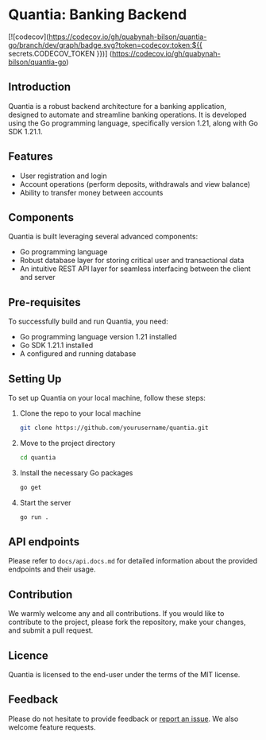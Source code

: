 # Quantia: Banking Backend

[![codecov](https://codecov.io/gh/quabynah-bilson/quantia-go/branch/dev/graph/badge.svg?token=codecov:token:${{ secrets.CODECOV_TOKEN }})]
(https://codecov.io/gh/quabynah-bilson/quantia-go)

## Introduction

Quantia is a robust backend architecture for a banking application, designed to automate and streamline banking operations. It is developed using the
Go programming language, specifically version 1.21, along with Go SDK 1.21.1.

## Features

- User registration and login
- Account operations (perform deposits, withdrawals and view balance)
- Ability to transfer money between accounts

## Components

Quantia is built leveraging several advanced components:

- Go programming language
- Robust database layer for storing critical user and transactional data
- An intuitive REST API layer for seamless interfacing between the client and server

## Pre-requisites

To successfully build and run Quantia, you need:

- Go programming language version 1.21 installed
- Go SDK 1.21.1 installed
- A configured and running database

## Setting Up

To set up Quantia on your local machine, follow these steps:

1. Clone the repo to your local machine
   ```bash
   git clone https://github.com/yourusername/quantia.git
   ```
2. Move to the project directory
   ```bash
   cd quantia
   ```
3. Install the necessary Go packages
   ```bash
   go get
   ```
4. Start the server
   ```bash
   go run .
   ```

## API endpoints

Please refer to `docs/api.docs.md` for detailed information about the provided endpoints and their usage.

## Contribution

We warmly welcome any and all contributions. If you would like to contribute to the project, please fork the repository, make your changes, and submit
a pull request.

## Licence

Quantia is licensed to the end-user under the terms of the MIT license.

## Feedback

Please do not hesitate to provide feedback or [report an issue](https://github.com/quabynah-bilson/quantia-go/issues). We also welcome feature
requests.